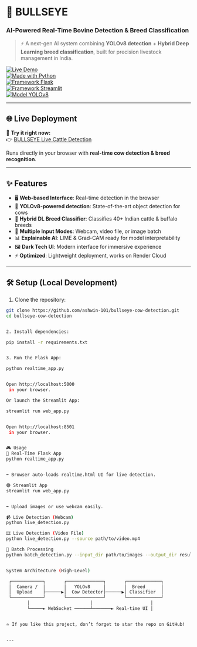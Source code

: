 # 🐂 BULLSEYE  
### AI-Powered Real-Time Bovine Detection & Breed Classification  

> ⚡ A next-gen AI system combining **YOLOv8 detection** + **Hybrid Deep Learning breed classification**, built for precision livestock management in India.  

[![Live Demo](https://img.shields.io/badge/🚀%20Live%20Demo-BULLSEYE-brightgreen)](https://bullseye-live-cattle-detection.onrender.com/)  
[![Made with Python](https://img.shields.io/badge/Made%20with-Python-blue.svg)](https://www.python.org/)  
[![Framework Flask](https://img.shields.io/badge/Framework-Flask-black.svg)](https://flask.palletsprojects.com/)  
[![Framework Streamlit](https://img.shields.io/badge/Framework-Streamlit-red.svg)](https://streamlit.io/)  
[![Model YOLOv8](https://img.shields.io/badge/Model-YOLOv8-green.svg)](https://github.com/ultralytics/ultralytics)  

---

## 🌐 Live Deployment
🔴 **Try it right now:**  
👉 [BULLSEYE Live Cattle Detection](https://bullseye-live-cattle-detection.onrender.com/)  

Runs directly in your browser with **real-time cow detection & breed recognition**.

---

## ✨ Features

- 🖥 **Web-based Interface**: Real-time detection in the browser  
- 🤖 **YOLOv8-powered detection**: State-of-the-art object detection for cows  
- 🧬 **Hybrid DL Breed Classifier**: Classifies 40+ Indian cattle & buffalo breeds  
- 🎥 **Multiple Input Modes**: Webcam, video file, or image batch  
- 📊 **Explainable AI**: LIME & Grad-CAM ready for model interpretability  
- 🖼 **Dark Tech UI**: Modern interface for immersive experience  
- ⚡ **Optimized**: Lightweight deployment, works on Render Cloud  

---

## 🛠 Setup (Local Development)

1. Clone the repository:
```bash
git clone https://github.com/ashwin-101/bullseye-cow-detection.git
cd bullseye-cow-detection


2. Install dependencies:

pip install -r requirements.txt


3. Run the Flask App:

python realtime_app.py


Open http://localhost:5000
 in your browser.

Or launch the Streamlit App:

streamlit run web_app.py


Open http://localhost:8501
 in your browser.


🎮 Usage
🔴 Real-Time Flask App
python realtime_app.py


➡ Browser auto-loads realtime.html UI for live detection.

🟢 Streamlit App
streamlit run web_app.py


➡ Upload images or use webcam easily.

📹 Live Detection (Webcam)
python live_detection.py

🎞 Live Detection (Video File)
python live_detection.py --source path/to/video.mp4

📁 Batch Processing
python batch_detection.py --input_dir path/to/images --output_dir results


System Architecture (High-Level)

 ┌────────────┐       ┌──────────────┐       ┌─────────────┐
 │  Camera /  │       │   YOLOv8     │       │  Breed      │
 │  Upload    ├──────▶│  Cow Detector├──────▶│ Classifier  │
 └────────────┘       └──────────────┘       └─────────────┘
        │                       │                      │
        └─────► WebSocket ──────┴───────► Real-time UI │


⭐ If you like this project, don’t forget to star the repo on GitHub!


---
